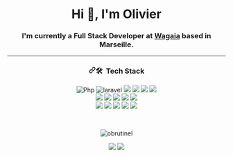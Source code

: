 <h1 align="center">Hi 👋, I'm Olivier</h1>
<h3 align="center">I'm currently a Full Stack Developer at <a href="https://www.wagaia.com">Wagaia</a> based in Marseille.</h3>
<hr />
<h3 align="center">
<svg class="octicon octicon-link" viewBox="0 0 16 16" version="1.1" width="16" height="16" aria-hidden="true"><path fill-rule="evenodd" d="M7.775 3.275a.75.75 0 001.06 1.06l1.25-1.25a2 2 0 112.83 2.83l-2.5 2.5a2 2 0 01-2.83 0 .75.75 0 00-1.06 1.06 3.5 3.5 0 004.95 0l2.5-2.5a3.5 3.5 0 00-4.95-4.95l-1.25 1.25zm-4.69 9.64a2 2 0 010-2.83l2.5-2.5a2 2 0 012.83 0 .75.75 0 001.06-1.06 3.5 3.5 0 00-4.95 0l-2.5 2.5a3.5 3.5 0 004.95 4.95l1.25-1.25a.75.75 0 00-1.06-1.06l-1.25 1.25a2 2 0 01-2.83 0z"></path></svg></a><g-emoji class="g-emoji" alias="hammer_and_wrench" fallback-src="https://github.githubassets.com/images/icons/emoji/unicode/1f6e0.png">🛠</g-emoji> &nbsp;Tech Stack</h3>

<p align="center">
<img src="https://img.shields.io/badge/-PHP-05122A?style=flat&logo=php" alt="Php">
<img src="https://img.shields.io/badge/-Laravel-05122A?style=flat&logo=laravel" alt="laravel">
<img src="https://img.shields.io/badge/-MySQL-05122A?style=flat&logo=mysql">
<img src="https://img.shields.io/badge/-Javascript-05122A?style=flat&logo=Javascript">
<img src="https://img.shields.io/badge/-jQuery-05122A?style=flat&logo=jQuery&logoColor=78cff5">
<img src="https://img.shields.io/badge/-CSS-05122A?style=flat&logo=css3&logoColor=1572B6">
<br />
<img src="https://img.shields.io/badge/-HTML-05122A?style=flat&logo=html5">
<img src="https://img.shields.io/badge/-Bootstrap-05122A?style=flat&logo=bootstrap&logoColor=563D7C">
<img src="https://img.shields.io/badge/-Github-05122A?style=flat&logo=Github">
<img src="https://img.shields.io/badge/-Git-05122A?style=flat&logo=Git">
<img src="https://img.shields.io/badge/-PhpStorm-05122A?style=flat&logo=phpstorm">
<br />
<img src="https://img.shields.io/badge/-Figma-05122A?style=flat&logo=figma">
<img src="https://img.shields.io/badge/-Photoshop-05122A?style=flat&logo=adobe-photoshop">
<img src="https://img.shields.io/badge/-Laragon-05122A?style=flat&logo=laragon">
<img src="https://img.shields.io/badge/-Jira-05122A?style=flat&logo=atlassian&logoColor=0052CC">
<img src="https://img.shields.io/badge/-Trello-05122A?style=flat&logo=trello&logoColor=007AC0">

</p>


<br />
<p align="center">
<img src="https://github-readme-streak-stats.herokuapp.com/?user=obrutinel&theme=dark" alt="obrutinel" />
</p>
<p align="center">
<a href="https://www.linkedin.com/in/olivierbrutinel/" rel="nofollow"><img src="https://camo.githubusercontent.com/b69828fc49d6167108b8fa659f4d9a4a94e021bc89ae7a89363bec1a6aa6790a/68747470733a2f2f696d672e736869656c64732e696f2f62616467652f6c696e6b6564696e2d2532333132313030452e7376673f267374796c653d666f722d7468652d6261646765266c6f676f3d6c696e6b6564696e266c6f676f436f6c6f723d776869746526636f6c6f723d626c61636b" data-canonical-src="https://img.shields.io/badge/linkedin-%2312100E.svg?&style=for-the-badge&logo=linkedin&logoColor=white&color=black" style="max-width: 100%;"></a>
<a href="https://web-worker.fr" rel="nofollow">
<img src="https://camo.githubusercontent.com/94df48a56660adc903a65d2eb28eeeb077f91d74ed357cf13531a8eed2929055/68747470733a2f2f696d672e736869656c64732e696f2f62616467652f776562736974652d2532332e7376673f267374796c653d666f722d7468652d6261646765266c6f676f3d777777266c6f676f436f6c6f723d776869746525323226636f6c6f723d626c61636b" data-canonical-src="https://img.shields.io/badge/website-%23.svg?&style=for-the-badge&logo=www&logoColor=white%22&color=black" style="max-width: 100%;">
</a>
</p>
